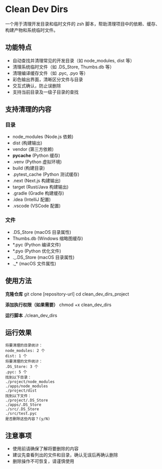 # Clean Dev Dirs

一个用于清理开发目录和临时文件的 zsh 脚本，帮助清理项目中的依赖、缓存、构建产物和系统临时文件。

## 功能特点
- 自动查找并清理常见的开发目录（如 node_modules, dist 等）
- 清理系统临时文件（如 .DS_Store, Thumbs.db 等）
- 清理编译缓存文件（如 .pyc, .pyo 等）
- 彩色输出界面，清晰区分文件与目录
- 交互式确认，防止误删除
- 支持当前目录及一级子目录的查找

## 支持清理的内容

### 目录
- node_modules (Node.js 依赖)
- dist (构建输出)
- vendor (第三方依赖)
- __pycache__ (Python 缓存)
- .venv (Python 虚拟环境)
- build (构建目录)
- .pytest_cache (Python 测试缓存)
- .next (Next.js 构建输出)
- target (Rust/Java 构建输出)
- .gradle (Gradle 构建缓存)
- .idea (IntelliJ 配置)
- .vscode (VSCode 配置)

### 文件
- .DS_Store (macOS 目录属性)
- Thumbs.db (Windows 缩略图缓存)
- *.pyc (Python 编译文件)
- *.pyo (Python 优化文件)
- ._.DS_Store (macOS 目录属性)
- ._* (macOS 文件属性)
## 使用方法

**克隆仓库**
git clone [repository-url]
cd clean_dev_dirs_project

**添加执行权限（如果需要）**
chmod +x clean_dev_dirs

**运行脚本**
./clean_dev_dirs

## 运行效果
```shell
将要清理的目录统计：
node_modules: 2 个
dist: 1 个
将要清理的文件统计：
.DS_Store: 3 个
.pyc: 5 个
找到以下目录：
./project/node_modules
./apps/node_modules
./project/dist
找到以下文件：
./project/.DS_Store
./apps/.DS_Store
./src/.DS_Store
./src/test.pyc
是否删除这些内容？(y/N)
```

## 注意事项
- 使用前请确保了解将要删除的内容
- 建议先查看列出的文件和目录，确认无误后再确认删除
- 删除操作不可恢复，请谨慎使用